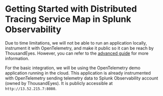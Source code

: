 # Getting Started with Distributed Tracing Service Map in Splunk Observability

Due to time limitations, we will not be able to run an application locally, instrument it with OpenTelemetry, and make it public so it can be reach by ThousandEyes. However, you can refer to the [advanced guide](../advanced/getting_started.md) for more information.

For the basic integration, we will be using the OpenTelemetry demo application running in the cloud.
This application is already instrumented with OpenTelemetry sending telemetry data to Splunk Observability account (owned by ThousandEyes).
It is publicly accessible at `http://13.52.215.7:8080`.
